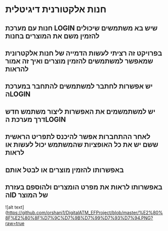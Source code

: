 # חנות אלקטורנית דיגיטלית
## חנות עם מערכת LOGIN שיש בא משתמשים שיכולים להזמין משם את המוצרים בחנות
## בפרויקט זה רציתי לעשות הדמייה של חנות אלקטרונית שמאפשר למשתמשים להזמין מוצרים ואיך זה אמור להראות
## יש אפשרות לחתבר למשתמשים להתחבר במערכת הLOGIN
## יש למשתמשמים את האפשרות ליצור משתמש חדש דרך מערכת הLOGIN
## לאחר ההתחברות אפשר להיכנס לתפריט הראשית ששם יש את כל האופציות שהמשתמש יכול לעשות או לראות
## באפשרותו להזמין מוצרים או לבטל אותם
## באפשרותו לראות את מפרט הומצרים ולהוספם בעזרת הID של המוצר



![alt text](https://github.com/orshani1/DigitalATM_EFProject/blob/master/%E2%80%8F%E2%80%8F%D7%9C%D7%9B%D7%99%D7%93%D7%94.PNG?raw=true
